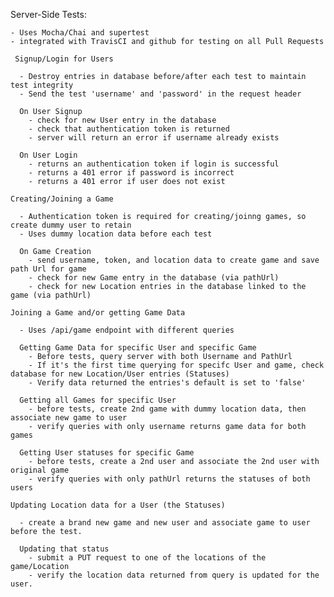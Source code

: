 Server-Side Tests:

    - Uses Mocha/Chai and supertest
    - integrated with TravisCI and github for testing on all Pull Requests

     Signup/Login for Users

      - Destroy entries in database before/after each test to maintain test integrity 
      - Send the test 'username' and 'password' in the request header

      On User Signup
        - check for new User entry in the database
        - check that authentication token is returned
        - server will return an error if username already exists

      On User Login
        - returns an authentication token if login is successful
        - returns a 401 error if password is incorrect
        - returns a 401 error if user does not exist

    Creating/Joining a Game

      - Authentication token is required for creating/joinng games, so create dummy user to retain
      - Uses dummy location data before each test

      On Game Creation
        - send username, token, and location data to create game and save path Url for game
        - check for new Game entry in the database (via pathUrl)
        - check for new Location entries in the database linked to the game (via pathUrl)

    Joining a Game and/or getting Game Data
        
      - Uses /api/game endpoint with different queries

      Getting Game Data for specific User and specific Game
        - Before tests, query server with both Username and PathUrl
        - If it's the first time querying for specifc User and game, check database for new Location/User entries (Statuses)
        - Verify data returned the entries's default is set to 'false'

      Getting all Games for specific User
        - before tests, create 2nd game with dummy location data, then associate new game to user
        - verify queries with only username returns game data for both games

      Getting User statuses for specific Game
        - before tests, create a 2nd user and associate the 2nd user with original game
        - verify queries with only pathUrl returns the statuses of both users

    Updating Location data for a User (the Statuses)

      - create a brand new game and new user and associate game to user before the test.

      Updating that status
        - submit a PUT request to one of the locations of the game/Location
        - verify the location data returned from query is updated for the user.